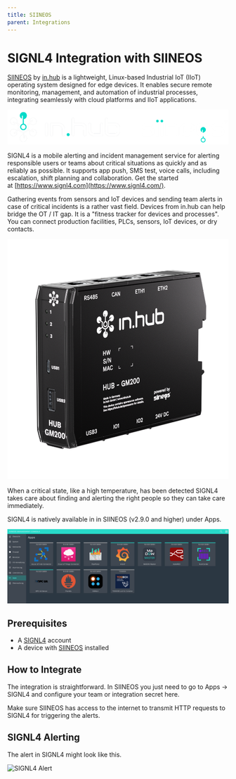 ```yaml
---
title: SIINEOS
parent: Integrations
---
```


# SIGNL4 Integration with SIINEOS

[SIINEOS](https://www.inhub.de/en/products/software-siineos) by [in.hub](https://www.inhub.de/en) is a lightweight, Linux-based Industrial IoT (IIoT) operating system designed for edge devices. It enables secure remote monitoring, management, and automation of industrial processes, integrating seamlessly with cloud platforms and IIoT applications.

![in.hub SIINEOS](inhub-siineos.png)

SIGNL4 is a mobile alerting and incident management service for alerting responsible users or teams about critical situations as quickly and as reliably as possible. It supports app push, SMS test, voice calls, including escalation, shift planning and collaboration. Get the started at [https://www.signl4.com](https://www.signl4.com/).

Gathering events from sensors and IoT devices and sending team alerts in case of critical incidents is a rather vast field. Devices from in.hub can help bridge the OT / IT gap. It is a "fitness tracker for devices and processes". You can connect production facilities, PLCs, sensors, IoT devices, or dry contacts.

![in.hub](in-hub.png)

When a critical state, like a high temperature, has been detected SIGNL4 takes care about finding and alerting the right people so they can take care immediately.

SIGNL4 is natively available in in SIINEOS (v2.9.0 and higher) under Apps.

![SIINEOS Apps](siineos-apps.png)

## Prerequisites
- A [SIGNL4](https://www.signl4.com/) account
- A device with [SIINEOS](https://www.inhub.de/en/products/software-siineos) installed

## How to Integrate

The integration is straightforward. In SIINEOS you just need to go to Apps -> SIGNL4 and configure your team or integration secret here.

Make sure SIINEOS has access to the internet to transmit HTTP requests to SIGNL4 for triggering the alerts.

## SIGNL4 Alerting

The alert in SIGNL4 might look like this.

![SIGNL4 Alert](signl4-siineospng)
